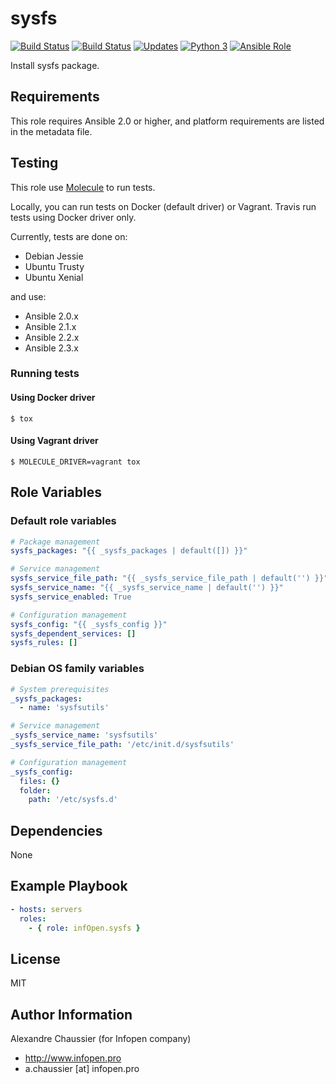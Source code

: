 # sysfs

[![Build Status](https://img.shields.io/travis/infOpen/ansible-role-sysfs/master.svg?label=travis_master)](https://travis-ci.org/infOpen/ansible-role-sysfs)
[![Build Status](https://img.shields.io/travis/infOpen/ansible-role-sysfs/develop.svg?label=travis_develop)](https://travis-ci.org/infOpen/ansible-role-sysfs)
[![Updates](https://pyup.io/repos/github/infOpen/ansible-role-sysfs/shield.svg)](https://pyup.io/repos/github/infOpen/ansible-role-sysfs/)
[![Python 3](https://pyup.io/repos/github/infOpen/ansible-role-sysfs/python-3-shield.svg)](https://pyup.io/repos/github/infOpen/ansible-role-sysfs/)
[![Ansible Role](https://img.shields.io/ansible/role/18028.svg)](https://galaxy.ansible.com/infOpen/sysfs/)

Install sysfs package.

## Requirements

This role requires Ansible 2.0 or higher,
and platform requirements are listed in the metadata file.

## Testing

This role use [Molecule](https://github.com/metacloud/molecule/) to run tests.

Locally, you can run tests on Docker (default driver) or Vagrant.
Travis run tests using Docker driver only.

Currently, tests are done on:
- Debian Jessie
- Ubuntu Trusty
- Ubuntu Xenial

and use:
- Ansible 2.0.x
- Ansible 2.1.x
- Ansible 2.2.x
- Ansible 2.3.x

### Running tests

#### Using Docker driver

```
$ tox
```

#### Using Vagrant driver

```
$ MOLECULE_DRIVER=vagrant tox
```

## Role Variables

### Default role variables

``` yaml
# Package management
sysfs_packages: "{{ _sysfs_packages | default([]) }}"

# Service management
sysfs_service_file_path: "{{ _sysfs_service_file_path | default('') }}"
sysfs_service_name: "{{ _sysfs_service_name | default('') }}"
sysfs_service_enabled: True

# Configuration management
sysfs_config: "{{ _sysfs_config }}"
sysfs_dependent_services: []
sysfs_rules: []
```

### Debian OS family variables

``` yaml
# System prerequisites
_sysfs_packages:
  - name: 'sysfsutils'

# Service management
_sysfs_service_name: 'sysfsutils'
_sysfs_service_file_path: '/etc/init.d/sysfsutils'

# Configuration management
_sysfs_config:
  files: {}
  folder:
    path: '/etc/sysfs.d'
```

## Dependencies

None

## Example Playbook

``` yaml
- hosts: servers
  roles:
    - { role: infOpen.sysfs }
```

## License

MIT

## Author Information

Alexandre Chaussier (for Infopen company)
- http://www.infopen.pro
- a.chaussier [at] infopen.pro
